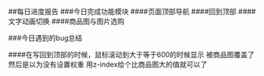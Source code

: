 ##每日进度报告
###今日完成功能模块
 ####页面顶部导航
  ####回到顶部
####文字动画切换
####商品图与图片选购


###今日遇到的bug总结

####在写回到顶部的时候，鼠标滚动到大于等于600的时候显示 被商品图覆盖了 然后是以为没有设置权重 用z-index给个比商品图大的值就可以了
